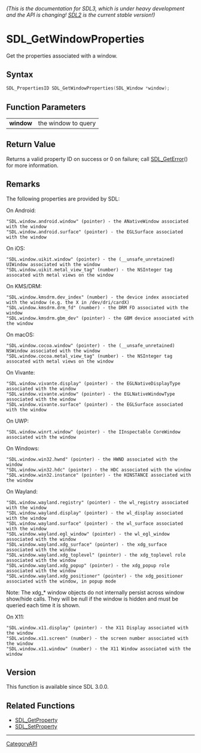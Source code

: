 ###### (This is the documentation for SDL3, which is under heavy development and the API is changing! [SDL2](https://wiki.libsdl.org/SDL2/) is the current stable version!)
# SDL_GetWindowProperties

Get the properties associated with a window.

## Syntax

```c
SDL_PropertiesID SDL_GetWindowProperties(SDL_Window *window);

```

## Function Parameters

|                |                     |
| -------------- | ------------------- |
| **window**     | the window to query |

## Return Value

Returns a valid property ID on success or 0 on failure; call
[SDL_GetError](SDL_GetError)() for more information.

## Remarks

The following properties are provided by SDL:

On Android:

```
"SDL.window.android.window" (pointer) - the ANativeWindow associated with the window
"SDL.window.android.surface" (pointer) - the EGLSurface associated with the window
```

On iOS:

```
"SDL.window.uikit.window" (pointer) - the (__unsafe_unretained) UIWindow associated with the window
"SDL.window.uikit.metal_view_tag" (number) - the NSInteger tag assocated with metal views on the window
```

On KMS/DRM:

```
"SDL.window.kmsdrm.dev_index" (number) - the device index associated with the window (e.g. the X in /dev/dri/cardX)
"SDL.window.kmsdrm.drm_fd" (number) - the DRM FD associated with the window
"SDL.window.kmsdrm.gbm_dev" (pointer) - the GBM device associated with the window
```

On macOS:

```
"SDL.window.cocoa.window" (pointer) - the (__unsafe_unretained) NSWindow associated with the window
"SDL.window.cocoa.metal_view_tag" (number) - the NSInteger tag assocated with metal views on the window
```

On Vivante:

```
"SDL.window.vivante.display" (pointer) - the EGLNativeDisplayType associated with the window
"SDL.window.vivante.window" (pointer) - the EGLNativeWindowType associated with the window
"SDL.window.vivante.surface" (pointer) - the EGLSurface associated with the window
```

On UWP:

```
"SDL.window.winrt.window" (pointer) - the IInspectable CoreWindow associated with the window
```

On Windows:

```
"SDL.window.win32.hwnd" (pointer) - the HWND associated with the window
"SDL.window.win32.hdc" (pointer) - the HDC associated with the window
"SDL.window.win32.instance" (pointer) - the HINSTANCE associated with the window
```

On Wayland:

```
"SDL.window.wayland.registry" (pointer) - the wl_registry associated with the window
"SDL.window.wayland.display" (pointer) - the wl_display associated with the window
"SDL.window.wayland.surface" (pointer) - the wl_surface associated with the window
"SDL.window.wayland.egl_window" (pointer) - the wl_egl_window associated with the window
"SDL.window.wayland.xdg_surface" (pointer) - the xdg_surface associated with the window
"SDL.window.wayland.xdg_toplevel" (pointer) - the xdg_toplevel role associated with the window
"SDL.window.wayland.xdg_popup" (pointer) - the xdg_popup role associated with the window
"SDL.window.wayland.xdg_positioner" (pointer) - the xdg_positioner associated with the window, in popup mode
```

Note: The xdg_* window objects do not internally persist across window
show/hide calls. They will be null if the window is hidden and must be
queried each time it is shown.

On X11:

```
"SDL.window.x11.display" (pointer) - the X11 Display associated with the window
"SDL.window.x11.screen" (number) - the screen number associated with the window
"SDL.window.x11.window" (number) - the X11 Window associated with the window
```

## Version

This function is available since SDL 3.0.0.

## Related Functions

* [SDL_GetProperty](SDL_GetProperty)
* [SDL_SetProperty](SDL_SetProperty)

----
[CategoryAPI](CategoryAPI)

